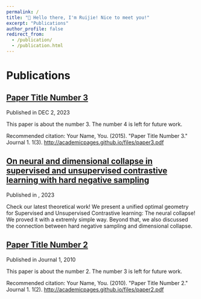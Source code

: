 ```yaml
---
permalink: /
title: "👋 Hello there, I'm Ruijie! Nice to meet you!"
excerpt: "Publications"
author_profile: false
redirect_from: 
  - /publication/
  - /publication.html
---
```


# Publications
## [Paper Title Number 3](http://academicpages.github.io/files/paper3.pdf)
Published in DEC 2, 2023

This paper is about the number 3. The number 4 is left for future work.

Recommended citation: Your Name, You. (2015). "Paper Title Number 3." Journal 1. 1(3). http://academicpages.github.io/files/paper3.pdf

## [On neural and dimensional collapse in supervised and unsupervised contrastive learning with hard negative sampling](/)
Published in , 2023

Check our latest theoretical work! We present a unified optimal geometry for Supervised and Unsupervised Contrastive learning: The neural collapse! We proved it with a extremly simple way. Beyond that, we also discussed the connection between hard negative sampling and dimensional collapse.

## [Paper Title Number 2](/)
Published in Journal 1, 2010

This paper is about the number 2. The number 3 is left for future work.

Recommended citation: Your Name, You. (2010). "Paper Title Number 2." Journal 1. 1(2). http://academicpages.github.io/files/paper2.pdf
